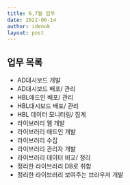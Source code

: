```yaml
---
title: 6,7월 업무
date: 2022-06-14
author: ideook
layout: post
---
```


## 업무 목록
- AD대시보드 개발
- AD대시보드 배포/ 관리
- HBL애드인 배포/ 관리
- HBL대시보드 배포/ 관리
- HBL 데이터 모니터링/ 집계
- 라이브러리 웹 개발
- 라이브러리 애드인 개발
- 라이브러리 수집
- 라이브러리 관리자 개발
- 라이브러리 데이터 비교/ 정리
- 정리한 라이브러리 DB로 취합
- 정리한 라이브러리 보여주는 브라우저 개발
